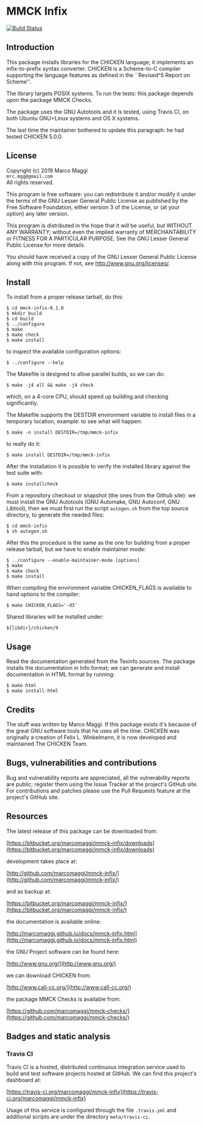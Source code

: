 # MMCK Infix

[![Build Status](https://travis-ci.org/marcomaggi/mmck-infix.svg?branch=master)](https://travis-ci.org/marcomaggi/mmck-infix)

## Introduction

This package installs libraries for  the CHICKEN language; it implements
an infix-to-prefix syntax converter.   CHICKEN is a Scheme-to-C compiler
supporting the language features as defined in the ``Revised^5 Report on
Scheme''.

The  library targets  POSIX systems.   To  run the  tests: this  package
depends upon the package MMCK Checks.

The package uses the GNU Autotools and it is tested, using Travis CI, on
both Ubuntu GNU+Linux  systems and OS X systems.

The last time  the maintainer bothered to update this  paragraph: he had
tested CHICKEN 5.0.0.

## License

Copyright (c) 2019 Marco Maggi<br/>
`mrc.mgg@gmail.com`<br/>
All rights reserved.

This program is free software: you  can redistribute it and/or modify it
under the terms of the GNU Lesser General Public License as published by
the Free  Software Foundation, either version  3 of the License,  or (at
your option) any later version.

This program  is distributed  in the  hope that it  will be  useful, but
WITHOUT   ANY   WARRANTY;  without   even   the   implied  warranty   of
MERCHANTABILITY or FITNESS FOR A PARTICULAR PURPOSE.  See the GNU Lesser
General Public License for more details.

You should have received a copy of the GNU Lesser General Public License
along with this program.  If not, see <http://www.gnu.org/licenses/>.

## Install

To install from a proper release tarball, do this:

```
$ cd mmck-infix-0.1.0
$ mkdir build
$ cd build
$ ../configure
$ make
$ make check
$ make install
```

to inspect the available configuration options:

```
$ ../configure --help
```

The Makefile is designed to allow parallel builds, so we can do:

```
$ make -j4 all && make -j4 check
```

which,  on  a  4-core  CPU,   should  speed  up  building  and  checking
significantly.

The Makefile supports the DESTDIR  environment variable to install files
in a temporary location, example: to see what will happen:

```
$ make -n install DESTDIR=/tmp/mmck-infix
```

to really do it:

```
$ make install DESTDIR=/tmp/mmck-infix
```

After the  installation it is  possible to verify the  installed library
against the test suite with:

```
$ make installcheck
```

From a repository checkout or snapshot  (the ones from the Github site):
we  must install  the GNU  Autotools  (GNU Automake,  GNU Autoconf,  GNU
Libtool), then  we must first run  the script `autogen.sh` from  the top
source directory, to generate the needed files:

```
$ cd mmck-infix
$ sh autogen.sh

```

After this  the procedure  is the same  as the one  for building  from a
proper release tarball, but we have to enable maintainer mode:

```
$ ../configure --enable-maintainer-mode [options]
$ make
$ make check
$ make install
```

When compiling  the environment  variable CHICKEN_FLAGS is  available to
hand options to the compiler:

```
$ make CHICKEN_FLAGS='-d3'
```

Shared libraries will be installed under:

```
${libdir}/chicken/9
```

## Usage

Read the documentation generated from  the Texinfo sources.  The package
installs the documentation  in Info format; we can  generate and install
documentation in HTML format by running:

```
$ make html
$ make install-html
```

## Credits

The  stuff was  written by  Marco Maggi.   If this  package exists  it's
because  of the  great GNU  software tools  that he  uses all  the time.
CHICKEN was  originally a creation  of Felix  L.  Winkelmann, it  is now
developed and maintained The CHICKEN Team.

## Bugs, vulnerabilities and contributions

Bug  and vulnerability  reports are  appreciated, all  the vulnerability
reports  are  public; register  them  using  the  Issue Tracker  at  the
project's GitHub  site.  For  contributions and  patches please  use the
Pull Requests feature at the project's GitHub site.

## Resources

The latest release of this package can be downloaded from:

[https://bitbucket.org/marcomaggi/mmck-infix/downloads](https://bitbucket.org/marcomaggi/mmck-infix/downloads)

development takes place at:

[http://github.com/marcomaggi/mmck-infix/](http://github.com/marcomaggi/mmck-infix/)

and as backup at:

[https://bitbucket.org/marcomaggi/mmck-infix/](https://bitbucket.org/marcomaggi/mmck-infix/)

the documentation is available online:

[http://marcomaggi.github.io/docs/mmck-infix.html](http://marcomaggi.github.io/docs/mmck-infix.html)

the GNU Project software can be found here:

[http://www.gnu.org/](http://www.gnu.org/)

we can download CHICKEN from:

[http://www.call-cc.org/](http://www.call-cc.org/)

the package MMCK Checks is available from:

[https://github.com/marcomaggi/mmck-checks/](https://github.com/marcomaggi/mmck-checks/)

## Badges and static analysis

### Travis CI

Travis CI is  a hosted, distributed continuous  integration service used
to build and test software projects  hosted at GitHub.  We can find this
project's dashboard at:

[https://travis-ci.org/marcomaggi/mmck-infix](https://travis-ci.org/marcomaggi/mmck-infix)

Usage of this  service is configured through the  file `.travis.yml` and
additional scripts are under the directory `meta/travis-ci`.

